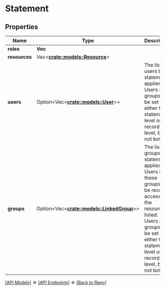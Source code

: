 # Statement

## Properties

Name | Type | Description | Notes
------------ | ------------- | ------------- | -------------
**roles** | **Vec<String>** |  | 
**resources** | Vec<**[crate::models::Resource](Resource.md)**> |  | 
**users** | Option<Vec<**[crate::models::User](User.md)**>> | The list of users this statement applies to. Users and groups can be set at either the statement level or the record level, but not both. | [optional]
**groups** | Option<Vec<**[crate::models::LinkedGroup](LinkedGroup.md)**>> | The list of groups this statement applies to. Users in these groups will be receive access to the resources listed. Users and groups can be set at either the statement level or the record level, but not both. | [optional]

[[API Models]](./README.md#documentation-for-models) ☆ [[API Endpoints]](./README.md#documentation-for-api-endpoints) ☆ [[Back to Repo]](../README.md)
